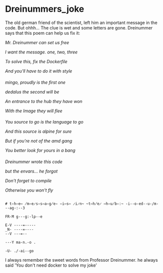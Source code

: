 # Dreinummers_joke

The old german friend of the scientist, left him an important message in the code. 
But ohhh... The clue is wet and some letters are gone.
Dreinummer says that this poem can help us fix it:

_Mr. Dreinummer can set us free_

_I want the message. one, two, three_

_To solve this, fix the Dockerfile_

_And you'll have to do it with style_

####

_mingo, proudly is the first one_

_dedalus the second will be_

_An entrance to the hub they have won_

_With the Image they will flee_

####

_You source to go is the language to go_

_And this source is alpine for sure_

_But if you're not of the amd gang_

_You better look for yours in a bang_

####

_Dreinummer wrote this code_

_but the envars... he forgot_

_Don't forget to compile_

_Otherwise you won't fly_

##

```
# t̵h̵e̶ ̸m̵e̷s̵s̶a̵g̸e̵ ̵i̶s̶ ̷i̷n̴ ̴t̶h̸e̷ ̶h̵u̸b̵:̴ -i--o-ed--u-/m---ag-:--3

FR-M g---g:-lp--e

E-V ----=-----
_N- ----=----
--V ---=--

---Y ma-n.-o .

-U- ./-ai--go
```
I always remember the sweet words from Professor Dreinummer. he always said 'You don't need docker to solve my joke'
